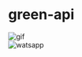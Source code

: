 # green-api

![gif](http://79.133.182.71/screen.gif)  
![watsapp](http://79.133.182.71/watsapp.PNG)  
